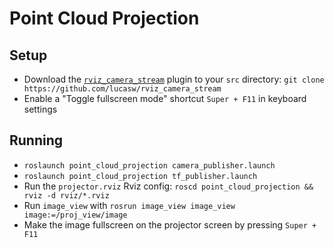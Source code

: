 # Point Cloud Projection

## Setup
* Download the [`rviz_camera_stream`](https://github.com/lucasw/rviz_camera_stream) plugin to your `src` directory: `git clone https://github.com/lucasw/rviz_camera_stream`
* Enable a "Toggle fullscreen mode" shortcut `Super + F11` in keyboard settings

## Running
* `roslaunch point_cloud_projection camera_publisher.launch`
* `roslaunch point_cloud_projection tf_publisher.launch`
* Run the `projector.rviz` Rviz config: `roscd point_cloud_projection && rviz -d rviz/*.rviz`
* Run `image_view` with `rosrun image_view image_view image:=/proj_view/image`
* Make the image fullscreen on the projector screen by pressing `Super + F11`
